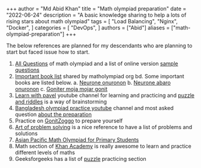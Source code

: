 +++
author = "Md Abid Khan"
title = "Math olympiad preparation"
date = "2022-06-24"
description = "A basic knowledge sharing to help a lots of rising stars about math olympiad"
tags = [
    "Load Balancing",
    "Nginx",
    "Docker",
]
categories = [
    "DevOps",
]
authors = ["Abid"]
aliases = ["math-olympiad-preparation"]
+++

The below references are planned for my descendants who are planning to start but faced issue how to start.

1. [All Questions](https://matholympiad.org.bd/resources/all-questions) of math olympiad and a list of online version [sample questions](https://matholympiad.org.bd/math-questions)
2. [Important book list](https://matholympiad.org.bd/resources/math-related-books-list) shared by matholympiad org bd. Some important books are listed below.
    a. [Neurone onuronon](https://drive.google.com/file/d/1HPLfO2WG9FXcxmx_8ZX2DUmKTvBwDeKy/view)
    b. [Neurone abaro onuronon](https://drive.google.com/file/d/1hJn763UsPg713LYm6xyjA_sSxCqMOvxH/view)
    c. [Goniter moja mojar gonit]()
3. [Learn with pavel](https://www.youtube.com/playlist?list=PLkxUHWNJNmL-E8YX5XeneXzwpWGyHayG7) youtube channel for learning and practicing and [puzzle and riddles](https://www.youtube.com/playlist?list=PLkxUHWNJNmL8raHScEvjWFCJ_EE6hrLjb) is a way of brainstorming
4. [Bangladesh olympiad practice youtube](https://www.youtube.com/playlist?list=PL23jFe15jxQc7JQtVx0uViW2rvV7mGnx7) channel and most asked question [about the preparation](https://www.youtube.com/watch?v=r3kuPtT-6bQ)
5. Practice on [GonitZoggo](https://gonitzoggo.com/) to prepare yourself
6. [Art of problem solving](https://artofproblemsolving.com/) is a nice reference to have a list of problems and solutions
7. [Asian Pacific Math Olympiad for Primary Students](https://www.hexagon.edu.vn/images/resources/upload/24fa98e0769b12053304a37d6b1ec194/APMOPS20012012_1376529907.pdf)
8. Math section of [Khan Academy](https://www.khanacademy.org/math) is really awesome to learn and practice different levels of maths
9. Geeksforgeeks has a list of [puzzle](https://www.geeksforgeeks.org/puzzles/) practicing section
